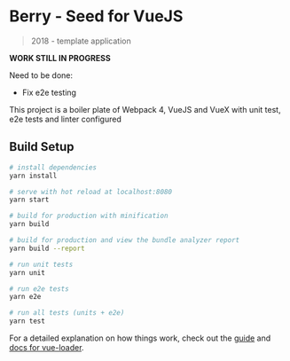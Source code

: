 # Berry - Seed for VueJS

> 2018 - template application

**WORK STILL IN PROGRESS**

Need to be done:

- Fix e2e testing

This project is a boiler plate of Webpack 4, VueJS and VueX
with unit test, e2e tests and linter configured

## Build Setup

``` bash
# install dependencies
yarn install

# serve with hot reload at localhost:8080
yarn start

# build for production with minification
yarn build

# build for production and view the bundle analyzer report
yarn build --report

# run unit tests
yarn unit

# run e2e tests
yarn e2e

# run all tests (units + e2e)
yarn test
```

For a detailed explanation on how things work, check out the [guide](http://vuejs-templates.github.io/webpack/) and [docs for vue-loader](http://vuejs.github.io/vue-loader).
